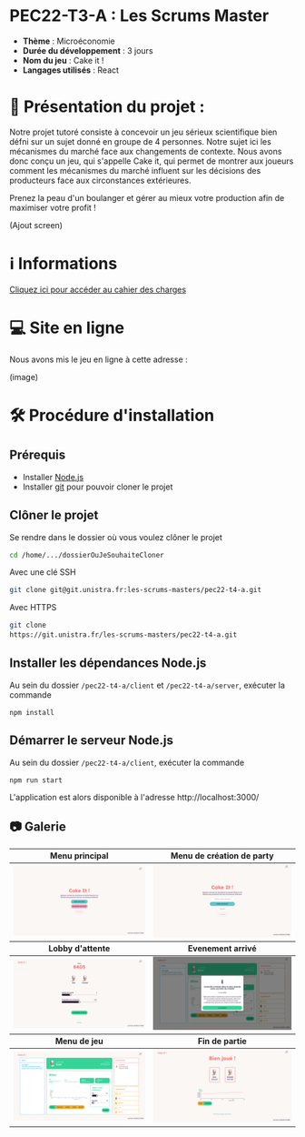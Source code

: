 # PEC22-T3-A : Les Scrums Master

- **Thème** : Microéconomie
- **Durée du développement** : 3 jours
- **Nom du jeu** : Cake it !
- **Langages utilisés** : React

# 📃 Présentation du projet :

Notre projet tutoré consiste à concevoir un jeu sérieux scientifique bien défni sur un sujet donné en groupe de 4 personnes. Notre sujet ici les mécanismes du marché face aux changements de contexte. Nous avons donc conçu un jeu, qui s'appelle Cake it, qui permet de montrer aux joueurs comment les mécanismes du marché influent sur les décisions des producteurs face aux circonstances extérieures.

Prenez la peau d'un boulanger et gérer au mieux votre production afin de maximiser votre profit !

(Ajout screen)

# ℹ Informations

[Cliquez ici pour accéder au cahier des charges](./CDD.md)

# 💻 Site en ligne

Nous avons mis le jeu en ligne à cette adresse :

(image)

# 🛠️ Procédure d'installation

## Prérequis

- Installer [Node.js](https://nodejs.org/en/download/)
- Installer [git](https://git-scm.com/downloads) pour pouvoir cloner le projet

## Clôner le projet

Se rendre dans le dossier où vous voulez clôner le projet

```bash
cd /home/.../dossierOuJeSouhaiteCloner
```

Avec une clé SSH

```bash
git clone git@git.unistra.fr:les-scrums-masters/pec22-t4-a.git
```

Avec HTTPS

```bash
git clone
https://git.unistra.fr/les-scrums-masters/pec22-t4-a.git
```

## Installer les dépendances Node.js

Au sein du dossier `/pec22-t4-a/client` et `/pec22-t4-a/server`, exécuter la commande

```
npm install
```

## Démarrer le serveur Node.js

Au sein du dossier `/pec22-t4-a/client`, exécuter la commande

```
npm run start
```

L'application est alors disponible à l'adresse http://localhost:3000/

## **📷 Galerie**

<table>
    <thead>
        <tr>
            <th>Menu principal</th>
            <th>Menu de création de party</th>
        </tr>
    </thead>
    <tbody>
        <tr>
            <td><img target="_blank" alt="Menu principal" src="./images/homePage.png"/></td>
            <td><img target="_blank" alt="Lobby d'attente" src="./images/createPage.png"></td>
        </tr>
    </tbody>
     <thead>
        <tr>
            <th>Lobby d'attente</th>
            <th>Evenement arrivé</th>
        </tr>
    </thead>
    <tbody>
        <tr>
            <td><img target="_blank" alt="Evenement arrivé" src="./images/roomLobby.png"></td>
            <td><img target="_blank" alt="Menu de jeu" src="./images/newNews.png"></td>
        </tr>
    </tbody>
    <thead>
        <tr>
            <th>Menu de jeu</th>
            <th>Fin de partie</th>
        </tr>
    </thead>
    <tbody>
        <tr>
            <td><img target="_blank" alt="Objectif pédagogique" src="./images/gameView.png" /></td>
            <td><img target="_blank"  alt="Classement"src="./images/endPage.png" /></td>
        </tr>
    </tbody>
</table>
